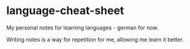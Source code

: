 # language-cheat-sheet

My personal notes for learning languages - german for now.

Writing notes is a way for repetition for me, allowing me learn it better.
